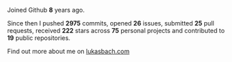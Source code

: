 Joined Github **8** years ago.

Since then I pushed **2975** commits, opened **26** issues, submitted **25** pull requests, received **222** stars across **75** personal projects and contributed to **19** public repositories.

Find out more about me on [lukasbach.com](https://lukasbach.com)
